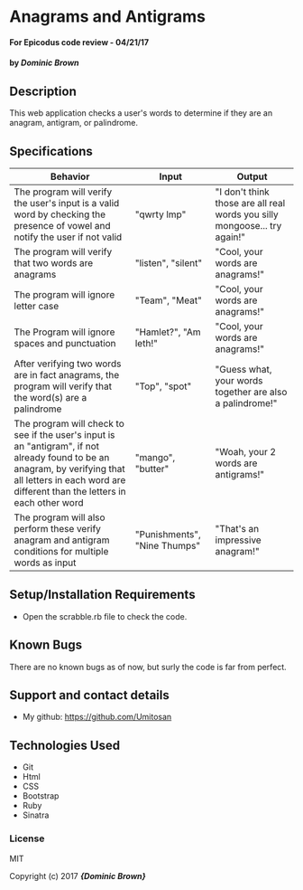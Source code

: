 # Anagrams and Antigrams

#### For Epicodus code review -  04/21/17

#### by **_Dominic Brown_**

## Description

This web application checks a user's words to determine if they are an anagram, antigram, or palindrome.

## Specifications

| Behavior | Input | Output |
|----------|-------|--------|
| The program will verify the user's input is a valid word by checking the presence of vowel and notify the user if not valid | "qwrty lmp" | "I don't think those are all real words you silly mongoose... try again!" |
| The program will verify that two words are anagrams  | "listen", "silent" | "Cool, your words are anagrams!" |
| The program will ignore letter case | "Team", "Meat" | "Cool, your words are anagrams!" |
| The Program will ignore spaces and punctuation | "Hamlet?", "Am leth!" | "Cool, your words are anagrams!" |
| After verifying two words are in fact anagrams, the program will verify that the word(s) are a palindrome | "Top", "spot" | "Guess what, your words together are also a palindrome!" |
| The program will check to see if the user's input is an "antigram", if not already found to be an anagram, by verifying that all letters in each word are different than the letters in each other word | "mango", "butter" | "Woah, your 2 words are antigrams!" |
| The program will also perform these verify anagram and antigram conditions for multiple words as input | "Punishments", "Nine Thumps" | "That's an impressive anagram!" |

## Setup/Installation Requirements

* Open the scrabble.rb file to check the code.

## Known Bugs

There are no known bugs as of now, but surly the code is far from perfect.

## Support and contact details

* My github: https://github.com/Umitosan

## Technologies Used
* Git
* Html
* CSS
* Bootstrap
* Ruby
* Sinatra

### License

MIT

Copyright (c) 2017 **_{Dominic Brown}_**
